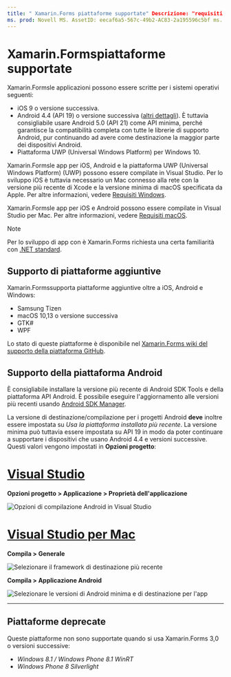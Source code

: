 ```yaml
---
title: " Xamarin.Forms piattaforme supportate" Descrizione: "requisiti per piattaforma e sistema di sviluppo per Xamarin.Forms ".
ms. prod: Novell MS. AssetID: eecaf6a5-567c-49b2-AC83-2a195596c5bf ms. Technology: Novell-Forms Author: davidbritch ms. Author: dabritch ms. Date: 01/22/2020 no-loc: [ Xamarin.Forms , Xamarin.Essentials ]
---
```


# <a name="xamarinforms-supported-platforms"></a>Xamarin.Formspiattaforme supportate

Xamarin.Formsle applicazioni possono essere scritte per i sistemi operativi seguenti:

- iOS 9 o versione successiva.
- Android 4.4 (API 19) o versione successiva ([altri dettagli](#android-platform-support)). È tuttavia consigliabile usare Android 5.0 (API 21) come API minima, perché garantisce la compatibilità completa con tutte le librerie di supporto Android, pur continuando ad avere come destinazione la maggior parte dei dispositivi Android.
- Piattaforma UWP (Universal Windows Platform) per Windows 10.

Xamarin.Formsle app per iOS, Android e la piattaforma UWP (Universal Windows Platform) (UWP) possono essere compilate in Visual Studio. Per lo sviluppo iOS è tuttavia necessario un Mac connesso alla rete con la versione più recente di Xcode e la versione minima di macOS specificata da Apple. Per altre informazioni, vedere [Requisiti Windows](~/cross-platform/get-started/requirements.md#windows-requirements).

Xamarin.Formsle app per iOS e Android possono essere compilate in Visual Studio per Mac. Per altre informazioni, vedere [Requisiti macOS](~/cross-platform/get-started/requirements.md#macos-requirements).

> [!NOTE]
> Per lo sviluppo di app con è Xamarin.Forms richiesta una certa familiarità con [.NET standard](~/cross-platform/app-fundamentals/net-standard.md).

## <a name="additional-platform-support"></a>Supporto di piattaforme aggiuntive

Xamarin.Formssupporta piattaforme aggiuntive oltre a iOS, Android e Windows:

- Samsung Tizen
- macOS 10,13 o versione successiva
- GTK#
- WPF

Lo stato di queste piattaforme è disponibile nel [ Xamarin.Forms wiki del supporto della piattaforma GitHub](https://github.com/xamarin/Xamarin.Forms/wiki/Platform-Support).

## <a name="android-platform-support"></a>Supporto della piattaforma Android

È consigliabile installare la versione più recente di Android SDK Tools e della piattaforma API Android. È possibile eseguire l'aggiornamento alle versioni più recenti usando [Android SDK Manager](~/android/get-started/installation/android-sdk.md).

La versione di destinazione/compilazione per i progetti Android **deve** inoltre essere impostata su *Usa la piattaforma installata più recente*. La versione minima può tuttavia essere impostata su API 19 in modo da poter continuare a supportare i dispositivi che usano Android 4.4 e versioni successive. Questi valori vengono impostati in **Opzioni progetto**:

# <a name="visual-studio"></a>[Visual Studio](#tab/windows)

**Opzioni progetto > Applicazione > Proprietà dell'applicazione**

![Opzioni di compilazione Android in Visual Studio](requirements-images/options-android-vs-sml.png)

# <a name="visual-studio-for-mac"></a>[Visual Studio per Mac](#tab/macos)

**Compila > Generale**

![Selezionare il framework di destinazione più recente](requirements-images/options-general-sml.png)

**Compila > Applicazione Android**

![Selezionare le versioni di Android minima e di destinazione per l'app](requirements-images/options-android-sml.png)

-----

## <a name="deprecated-platforms"></a>Piattaforme deprecate

Queste piattaforme non sono supportate quando si usa Xamarin.Forms 3,0 o versioni successive:

- *Windows 8.1 / Windows Phone 8.1 WinRT*
- *Windows Phone 8 Silverlight*
